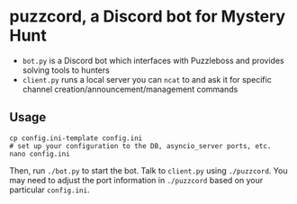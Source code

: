 # puzzcord, a Discord bot for Mystery Hunt

* `bot.py` is a Discord bot which interfaces with Puzzleboss and provides solving tools to hunters
* `client.py` runs a local server you can `ncat` to and ask it for specific channel creation/announcement/management commands

## Usage
```
cp config.ini-template config.ini
# set up your configuration to the DB, asyncio_server ports, etc.
nano config.ini
```

Then, run `./bot.py` to start the bot.
Talk to `client.py` using `./puzzcord`. You may need to adjust the port information in `./puzzcord` based on your particular `config.ini`.
